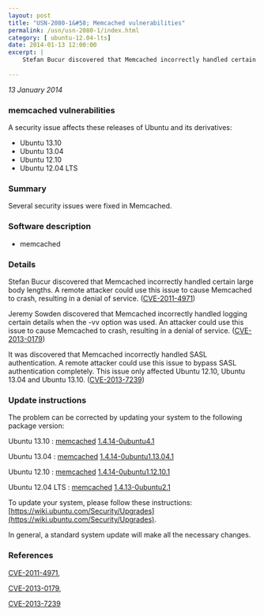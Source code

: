 ```yaml
---
layout: post
title: "USN-2080-1&#58; Memcached vulnerabilities"
permalink: /usn/usn-2080-1/index.html
category: [ ubuntu-12.04-lts]
date: 2014-01-13 12:00:00
excerpt: |
    Stefan Bucur discovered that Memcached incorrectly handled certain large body lengths. A remote attacker could use this issue to cause Memcached to crash, resulting in a denial of service. ([CVE-2011-4971](http://people.ubuntu.com/~ubuntu-security/cve/CVE-2011-4971))
    
--- 
```

 
 

*13 January 2014*

### memcached vulnerabilities

A security issue affects these releases of Ubuntu and its derivatives:

* Ubuntu 13.10
* Ubuntu 13.04
* Ubuntu 12.10
* Ubuntu 12.04 LTS

### Summary

Several security issues were fixed in Memcached. 

### Software description

* memcached 

### Details

Stefan Bucur discovered that Memcached incorrectly handled certain large body lengths. A remote attacker could use this issue to cause Memcached to crash, resulting in a denial of service. ([CVE-2011-4971](http://people.ubuntu.com/~ubuntu-security/cve/CVE-2011-4971))

Jeremy Sowden discovered that Memcached incorrectly handled logging certain details when the -vv option was used. An attacker could use this issue to cause Memcached to crash, resulting in a denial of service. ([CVE-2013-0179](http://people.ubuntu.com/~ubuntu-security/cve/CVE-2013-0179))

It was discovered that Memcached incorrectly handled SASL authentication. A remote attacker could use this issue to bypass SASL authentication completely. This issue only affected Ubuntu 12.10, Ubuntu 13.04 and Ubuntu 13.10. ([CVE-2013-7239](http://people.ubuntu.com/~ubuntu-security/cve/CVE-2013-7239)) 

### Update instructions

The problem can be corrected by updating your system to the following package version:

Ubuntu 13.10
 : [memcached](https://launchpad.net/ubuntu/+source/memcached) <span> [1.4.14-0ubuntu4.1](https://launchpad.net/ubuntu/+source/memcached/1.4.14-0ubuntu4.1) </span> 

Ubuntu 13.04
 : [memcached](https://launchpad.net/ubuntu/+source/memcached) <span> [1.4.14-0ubuntu1.13.04.1](https://launchpad.net/ubuntu/+source/memcached/1.4.14-0ubuntu1.13.04.1) </span> 

Ubuntu 12.10
 : [memcached](https://launchpad.net/ubuntu/+source/memcached) <span> [1.4.14-0ubuntu1.12.10.1](https://launchpad.net/ubuntu/+source/memcached/1.4.14-0ubuntu1.12.10.1) </span> 

Ubuntu 12.04 LTS
 : [memcached](https://launchpad.net/ubuntu/+source/memcached) <span> [1.4.13-0ubuntu2.1](https://launchpad.net/ubuntu/+source/memcached/1.4.13-0ubuntu2.1) </span> 

To update your system, please follow these instructions: [https://wiki.ubuntu.com/Security/Upgrades](https://wiki.ubuntu.com/Security/Upgrades).

In general, a standard system update will make all the necessary changes. 

### References

 
 [CVE-2011-4971](http://people.ubuntu.com/~ubuntu-security/cve/CVE-2011-4971), 

 [CVE-2013-0179](http://people.ubuntu.com/~ubuntu-security/cve/CVE-2013-0179), 

 [CVE-2013-7239](http://people.ubuntu.com/~ubuntu-security/cve/CVE-2013-7239)
 

